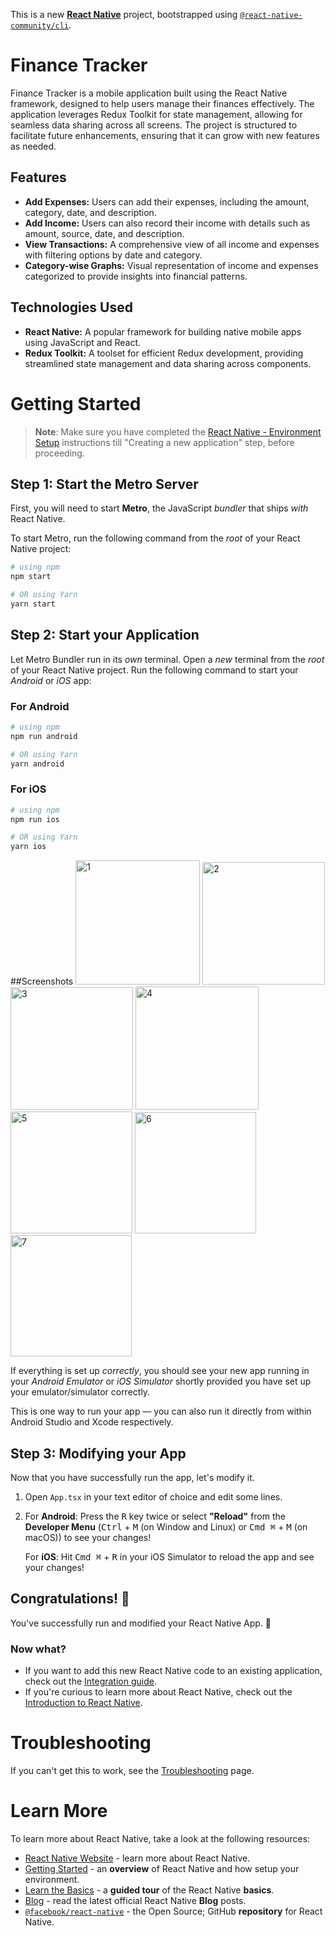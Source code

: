 This is a new [**React Native**](https://reactnative.dev) project, bootstrapped using [`@react-native-community/cli`](https://github.com/react-native-community/cli).


# Finance Tracker

Finance Tracker is a mobile application built using the React Native framework, designed to help users manage their finances effectively. The application leverages Redux Toolkit for state management, allowing for seamless data sharing across all screens. The project is structured to facilitate future enhancements, ensuring that it can grow with new features as needed.

## Features

- **Add Expenses:** Users can add their expenses, including the amount, category, date, and description.
- **Add Income:** Users can also record their income with details such as amount, source, date, and description.
- **View Transactions:** A comprehensive view of all income and expenses with filtering options by date and category.
- **Category-wise Graphs:** Visual representation of income and expenses categorized to provide insights into financial patterns.


## Technologies Used

- **React Native:** A popular framework for building native mobile apps using JavaScript and React.
- **Redux Toolkit:** A toolset for efficient Redux development, providing streamlined state management and data sharing across components.


# Getting Started

>**Note**: Make sure you have completed the [React Native - Environment Setup](https://reactnative.dev/docs/environment-setup) instructions till "Creating a new application" step, before proceeding.

## Step 1: Start the Metro Server

First, you will need to start **Metro**, the JavaScript _bundler_ that ships _with_ React Native.

To start Metro, run the following command from the _root_ of your React Native project:

```bash
# using npm
npm start

# OR using Yarn
yarn start
```

## Step 2: Start your Application

Let Metro Bundler run in its _own_ terminal. Open a _new_ terminal from the _root_ of your React Native project. Run the following command to start your _Android_ or _iOS_ app:

### For Android

```bash
# using npm
npm run android

# OR using Yarn
yarn android
```

### For iOS

```bash
# using npm
npm run ios

# OR using Yarn
yarn ios
```

##Screenshots
<img width="199" alt="1" src="https://github.com/ShubhamMaurya22/react-native-finance-tracker/assets/104679743/95fc88d2-ec92-4e2a-aa7f-c8d5ba47a855">
<img width="196" alt="2" src="https://github.com/ShubhamMaurya22/react-native-finance-tracker/assets/104679743/9c828d86-0e57-4c34-991d-29a8855be06a">
<img width="196" alt="3" src="https://github.com/ShubhamMaurya22/react-native-finance-tracker/assets/104679743/7617f60a-7a9a-43f3-9839-c9d1e6a3a4f0">
<img width="197" alt="4" src="https://github.com/ShubhamMaurya22/react-native-finance-tracker/assets/104679743/d2470163-ce8d-4af7-ac56-1aa7ca7fc76c">
<img width="195" alt="5" src="https://github.com/ShubhamMaurya22/react-native-finance-tracker/assets/104679743/59d60838-b8da-4583-8c4e-ab4c59d706c3">
<img width="194" alt="6" src="https://github.com/ShubhamMaurya22/react-native-finance-tracker/assets/104679743/78be95f1-94b2-4f47-845b-0d1930b0d214">
<img width="194" alt="7" src="https://github.com/ShubhamMaurya22/react-native-finance-tracker/assets/104679743/78503cd0-b47e-4efd-b014-f7c2d5fbbf58">


If everything is set up _correctly_, you should see your new app running in your _Android Emulator_ or _iOS Simulator_ shortly provided you have set up your emulator/simulator correctly.

This is one way to run your app — you can also run it directly from within Android Studio and Xcode respectively.

## Step 3: Modifying your App

Now that you have successfully run the app, let's modify it.

1. Open `App.tsx` in your text editor of choice and edit some lines.
2. For **Android**: Press the <kbd>R</kbd> key twice or select **"Reload"** from the **Developer Menu** (<kbd>Ctrl</kbd> + <kbd>M</kbd> (on Window and Linux) or <kbd>Cmd ⌘</kbd> + <kbd>M</kbd> (on macOS)) to see your changes!

   For **iOS**: Hit <kbd>Cmd ⌘</kbd> + <kbd>R</kbd> in your iOS Simulator to reload the app and see your changes!

## Congratulations! :tada:

You've successfully run and modified your React Native App. :partying_face:

### Now what?

- If you want to add this new React Native code to an existing application, check out the [Integration guide](https://reactnative.dev/docs/integration-with-existing-apps).
- If you're curious to learn more about React Native, check out the [Introduction to React Native](https://reactnative.dev/docs/getting-started).

# Troubleshooting

If you can't get this to work, see the [Troubleshooting](https://reactnative.dev/docs/troubleshooting) page.

# Learn More

To learn more about React Native, take a look at the following resources:

- [React Native Website](https://reactnative.dev) - learn more about React Native.
- [Getting Started](https://reactnative.dev/docs/environment-setup) - an **overview** of React Native and how setup your environment.
- [Learn the Basics](https://reactnative.dev/docs/getting-started) - a **guided tour** of the React Native **basics**.
- [Blog](https://reactnative.dev/blog) - read the latest official React Native **Blog** posts.
- [`@facebook/react-native`](https://github.com/facebook/react-native) - the Open Source; GitHub **repository** for React Native.
